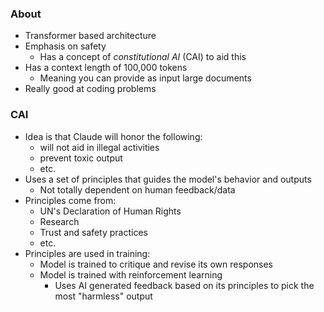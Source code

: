 ### About
* Transformer based architecture
* Emphasis on safety
	* Has a concept of *constitutional AI* (CAI) to aid this
* Has a context length of 100,000 tokens
	* Meaning you can provide as input large documents
* Really good at coding problems
### CAI
* Idea is that Claude will honor the following:
	* will not aid in illegal activities
	* prevent toxic output
	* etc.
* Uses a set of principles that guides the model's behavior and outputs
	* Not totally dependent on human feedback/data
* Principles come from:
	* UN's Declaration of Human Rights
	* Research
	* Trust and safety practices
	* etc.
* Principles are used in training:
	* Model is trained to critique and revise its own responses
	* Model is trained with reinforcement learning
		* Uses AI generated feedback based on its principles to pick the most "harmless" output


